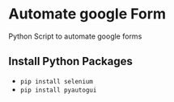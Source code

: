 # Automate google Form

Python Script to automate google forms

## Install Python Packages

- `pip install selenium`
- `pip install pyautogui`
